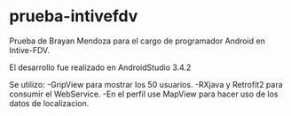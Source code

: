 # prueba-intivefdv
Prueba de Brayan Mendoza para el cargo de programador Android en Intive-FDV.

El desarrollo fue realizado en AndroidStudio 3.4.2

Se utilizo:
-GripView para mostrar los 50 usuarios.
-RXjava y  Retrofit2 para consumir el WebService.
-En el perfil use MapView para hacer uso de los datos de localizacion.

